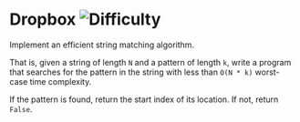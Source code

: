 # Dropbox ![Difficulty](https://img.shields.io/badge/-HARD-red)
	
Implement an efficient string matching algorithm.
	
That is, given a string of length `N` and a pattern of length `k`, write a program that searches for the pattern in the string with less than `O(N * k)` worst-case time complexity.
	
If the pattern is found, return the start index of its location. If not, return `False`.
	
